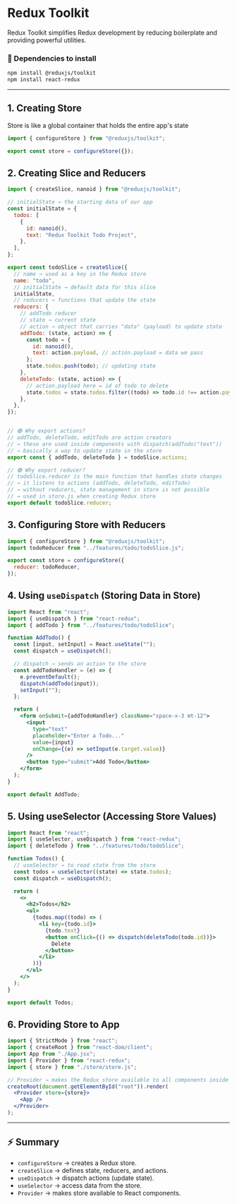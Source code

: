 # Redux Toolkit

Redux Toolkit simplifies Redux development by reducing boilerplate and providing powerful utilities.



### 🔹 Dependencies to install
```bash
npm install @reduxjs/toolkit
npm install react-redux
```

---

## 1. Creating Store
Store is like a global container that holds the entire app's state

```js
import { configureStore } from "@reduxjs/toolkit";

export const store = configureStore({});
```

## 2. Creating Slice and Reducers

```js
import { createSlice, nanoid } from "@reduxjs/toolkit";

// initialState → the starting data of our app
const initialState = {
  todos: [
    {
      id: nanoid(),
      text: "Redux Toolkit Todo Project",
    },
  ],
};

export const todoSlice = createSlice({
  // name → used as a key in the Redux store
  name: "todo",
  // initialState → default data for this slice
  initialState,
  // reducers → functions that update the state
  reducers: {
    // addTodo reducer
    // state → current state
    // action → object that carries "data" (payload) to update state
    addTodo: (state, action) => {
      const todo = {
        id: nanoid(),
        text: action.payload, // action.payload = data we pass
      };
      state.todos.push(todo); // updating state
    },
    deleteTodo: (state, action) => {
      // action.payload here = id of todo to delete
      state.todos = state.todos.filter((todo) => todo.id !== action.payload);
    },
  },
});


// 🟢 Why export actions? 
// addTodo, deleteTodo, editTodo are action creators
// → these are used inside components with dispatch(addTodo("text"))
// → basically a way to update state in the store
export const { addTodo, deleteTodo } = todoSlice.actions;

// 🟢 Why export reducer?
// todoSlice.reducer is the main function that handles state changes
// → it listens to actions (addTodo, deleteTodo, editTodo)
// → without reducers, state management in store is not possible
// → used in store.js when creating Redux store
export default todoSlice.reducer;

```

## 3. Configuring Store with Reducers

```js
import { configureStore } from "@reduxjs/toolkit";
import todoReducer from "../features/todo/todoSlice.js";

export const store = configureStore({
  reducer: todoReducer,
});

```

## 4. Using `useDispatch` (Storing Data in Store)

```jsx
import React from "react";
import { useDispatch } from "react-redux";
import { addTodo } from "../features/todo/todoSlice";

function AddTodo() {
  const [input, setInput] = React.useState("");
  const dispatch = useDispatch();

  // dispatch → sends an action to the store
  const addTodoHandler = (e) => {
    e.preventDefault();
    dispatch(addTodo(input));
    setInput("");
  };

  return (
    <form onSubmit={addTodoHandler} className="space-x-3 mt-12">
      <input
        type="text"
        placeholder="Enter a Todo..."
        value={input}
        onChange={(e) => setInput(e.target.value)}
      />
      <button type="submit">Add Todo</button>
    </form>
  );
}

export default AddTodo;

```

## 5. Using useSelector (Accessing Store Values)

```jsx
import React from "react";
import { useSelector, useDispatch } from "react-redux";
import { deleteTodo } from "../features/todo/todoSlice";

function Todos() {
  // useSelector → to read state from the store
  const todos = useSelector((state) => state.todos);
  const dispatch = useDispatch();

  return (
    <>
      <h2>Todos</h2>
      <ul>
        {todos.map((todo) => (
          <li key={todo.id}>
            {todo.text}
            <button onClick={() => dispatch(deleteTodo(todo.id))}>
              Delete
            </button>
          </li>
        ))}
      </ul>
    </>
  );
}

export default Todos;

```

## 6. Providing Store to App

```jsx
import { StrictMode } from "react";
import { createRoot } from "react-dom/client";
import App from "./App.jsx";
import { Provider } from "react-redux";
import { store } from "./store/store.js";

// Provider → makes the Redux store available to all components inside the app
createRoot(document.getElementById("root")).render(
  <Provider store={store}>
    <App />
  </Provider>
);

```

---

## ⚡ Summary

- `configureStore` → creates a Redux store.
- `createSlice` → defines state, reducers, and actions.
- `useDispatch` → dispatch actions (update state).
- `useSelector` → access data from the store.
- `Provider` → makes store available to React components.